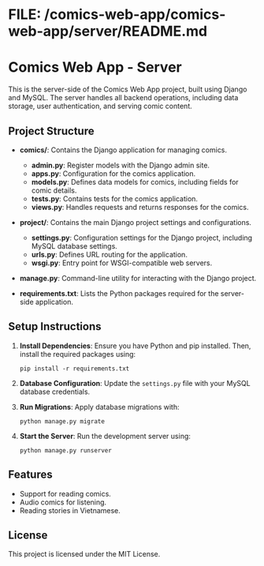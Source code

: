 # FILE: /comics-web-app/comics-web-app/server/README.md

# Comics Web App - Server

This is the server-side of the Comics Web App project, built using Django and MySQL. The server handles all backend operations, including data storage, user authentication, and serving comic content.

## Project Structure

- **comics/**: Contains the Django application for managing comics.
  - **admin.py**: Register models with the Django admin site.
  - **apps.py**: Configuration for the comics application.
  - **models.py**: Defines data models for comics, including fields for comic details.
  - **tests.py**: Contains tests for the comics application.
  - **views.py**: Handles requests and returns responses for the comics.

- **project/**: Contains the main Django project settings and configurations.
  - **settings.py**: Configuration settings for the Django project, including MySQL database settings.
  - **urls.py**: Defines URL routing for the application.
  - **wsgi.py**: Entry point for WSGI-compatible web servers.

- **manage.py**: Command-line utility for interacting with the Django project.

- **requirements.txt**: Lists the Python packages required for the server-side application.

## Setup Instructions

1. **Install Dependencies**: 
   Ensure you have Python and pip installed. Then, install the required packages using:
   ```
   pip install -r requirements.txt
   ```

2. **Database Configuration**: 
   Update the `settings.py` file with your MySQL database credentials.

3. **Run Migrations**: 
   Apply database migrations with:
   ```
   python manage.py migrate
   ```

4. **Start the Server**: 
   Run the development server using:
   ```
   python manage.py runserver
   ```

## Features

- Support for reading comics.
- Audio comics for listening.
- Reading stories in Vietnamese.

## License

This project is licensed under the MIT License.